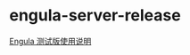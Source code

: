 # engula-server-release

[Engula 测试版使用说明](https://montplex.feishu.cn/docx/WNowd6mU4ozO5mxLuQWcjimenIf?from=from_copylink)
